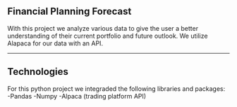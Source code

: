 ## Financial Planning Forecast

With this project we analyze various data to give the user a better understanding of their current portfolio and future outlook. We utilize Alapaca for our data with an API. 

---

## Technologies

For this python project we integraded the following libraries and packages:
-Pandas
-Numpy
-Alpaca (trading platform API)
